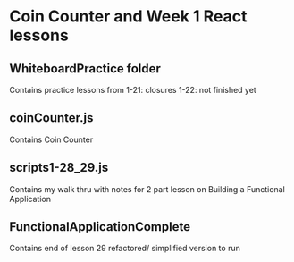 # Coin Counter and Week 1 React lessons

## WhiteboardPractice folder 
Contains practice lessons from 1-21: closures
1-22: not finished yet

## coinCounter.js 
Contains Coin Counter

## scripts1-28_29.js
Contains my walk thru with notes for 2 part lesson on Building a Functional Application

## FunctionalApplicationComplete
Contains end of lesson 29 refactored/ simplified version to run




